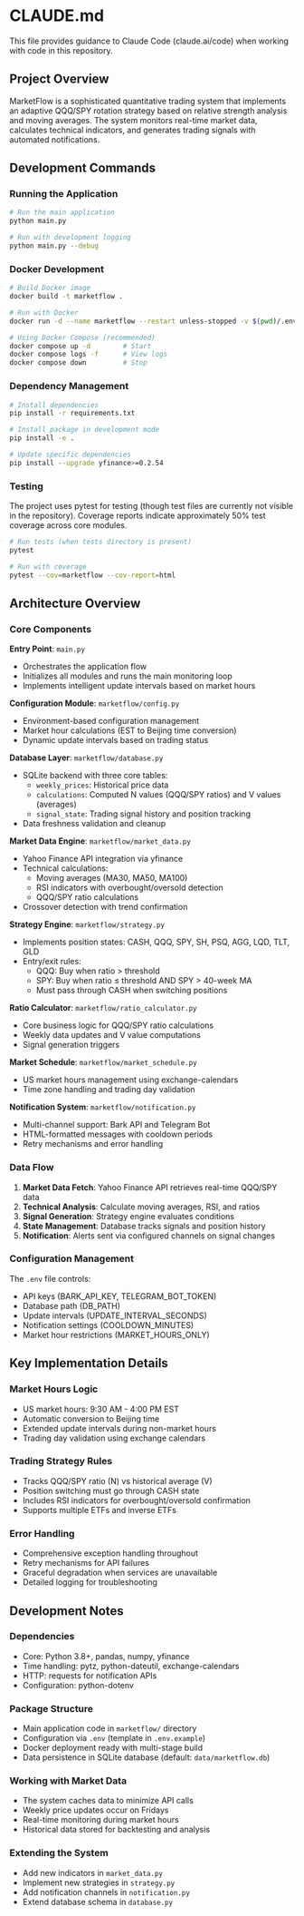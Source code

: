 # CLAUDE.md

This file provides guidance to Claude Code (claude.ai/code) when working with code in this repository.

## Project Overview

MarketFlow is a sophisticated quantitative trading system that implements an adaptive QQQ/SPY rotation strategy based on relative strength analysis and moving averages. The system monitors real-time market data, calculates technical indicators, and generates trading signals with automated notifications.

## Development Commands

### Running the Application
```bash
# Run the main application
python main.py

# Run with development logging
python main.py --debug
```

### Docker Development
```bash
# Build Docker image
docker build -t marketflow .

# Run with Docker
docker run -d --name marketflow --restart unless-stopped -v $(pwd)/.env:/app/.env -v $(pwd)/data:/app/data marketflow

# Using Docker Compose (recommended)
docker compose up -d        # Start
docker compose logs -f      # View logs
docker compose down         # Stop
```

### Dependency Management
```bash
# Install dependencies
pip install -r requirements.txt

# Install package in development mode
pip install -e .

# Update specific dependencies
pip install --upgrade yfinance>=0.2.54
```

### Testing
The project uses pytest for testing (though test files are currently not visible in the repository). Coverage reports indicate approximately 50% test coverage across core modules.

```bash
# Run tests (when tests directory is present)
pytest

# Run with coverage
pytest --cov=marketflow --cov-report=html
```

## Architecture Overview

### Core Components

**Entry Point**: `main.py`
- Orchestrates the application flow
- Initializes all modules and runs the main monitoring loop
- Implements intelligent update intervals based on market hours

**Configuration Module**: `marketflow/config.py`
- Environment-based configuration management
- Market hour calculations (EST to Beijing time conversion)
- Dynamic update intervals based on trading status

**Database Layer**: `marketflow/database.py`
- SQLite backend with three core tables:
  - `weekly_prices`: Historical price data
  - `calculations`: Computed N values (QQQ/SPY ratios) and V values (averages)
  - `signal_state`: Trading signal history and position tracking
- Data freshness validation and cleanup

**Market Data Engine**: `marketflow/market_data.py`
- Yahoo Finance API integration via yfinance
- Technical calculations:
  - Moving averages (MA30, MA50, MA100)
  - RSI indicators with overbought/oversold detection
  - QQQ/SPY ratio calculations
- Crossover detection with trend confirmation

**Strategy Engine**: `marketflow/strategy.py`
- Implements position states: CASH, QQQ, SPY, SH, PSQ, AGG, LQD, TLT, GLD
- Entry/exit rules:
  - QQQ: Buy when ratio > threshold
  - SPY: Buy when ratio ≤ threshold AND SPY > 40-week MA
  - Must pass through CASH when switching positions

**Ratio Calculator**: `marketflow/ratio_calculator.py`
- Core business logic for QQQ/SPY ratio calculations
- Weekly data updates and V value computations
- Signal generation triggers

**Market Schedule**: `marketflow/market_schedule.py`
- US market hours management using exchange-calendars
- Time zone handling and trading day validation

**Notification System**: `marketflow/notification.py`
- Multi-channel support: Bark API and Telegram Bot
- HTML-formatted messages with cooldown periods
- Retry mechanisms and error handling

### Data Flow

1. **Market Data Fetch**: Yahoo Finance API retrieves real-time QQQ/SPY data
2. **Technical Analysis**: Calculate moving averages, RSI, and ratios
3. **Signal Generation**: Strategy engine evaluates conditions
4. **State Management**: Database tracks signals and position history
5. **Notification**: Alerts sent via configured channels on signal changes

### Configuration Management

The `.env` file controls:
- API keys (BARK_API_KEY, TELEGRAM_BOT_TOKEN)
- Database path (DB_PATH)
- Update intervals (UPDATE_INTERVAL_SECONDS)
- Notification settings (COOLDOWN_MINUTES)
- Market hour restrictions (MARKET_HOURS_ONLY)

## Key Implementation Details

### Market Hours Logic
- US market hours: 9:30 AM - 4:00 PM EST
- Automatic conversion to Beijing time
- Extended update intervals during non-market hours
- Trading day validation using exchange calendars

### Trading Strategy Rules
- Tracks QQQ/SPY ratio (N) vs historical average (V)
- Position switching must go through CASH state
- Includes RSI indicators for overbought/oversold confirmation
- Supports multiple ETFs and inverse ETFs

### Error Handling
- Comprehensive exception handling throughout
- Retry mechanisms for API failures
- Graceful degradation when services are unavailable
- Detailed logging for troubleshooting

## Development Notes

### Dependencies
- Core: Python 3.8+, pandas, numpy, yfinance
- Time handling: pytz, python-dateutil, exchange-calendars
- HTTP: requests for notification APIs
- Configuration: python-dotenv

### Package Structure
- Main application code in `marketflow/` directory
- Configuration via `.env` (template in `.env.example`)
- Docker deployment ready with multi-stage build
- Data persistence in SQLite database (default: `data/marketflow.db`)

### Working with Market Data
- The system caches data to minimize API calls
- Weekly price updates occur on Fridays
- Real-time monitoring during market hours
- Historical data stored for backtesting and analysis

### Extending the System
- Add new indicators in `market_data.py`
- Implement new strategies in `strategy.py`
- Add notification channels in `notification.py`
- Extend database schema in `database.py`